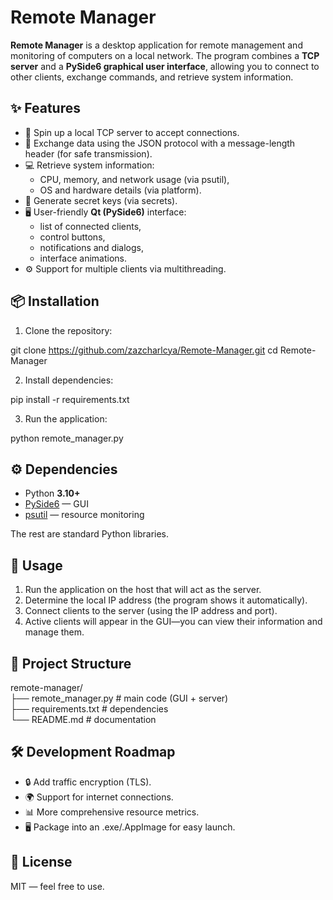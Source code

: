# **Remote Manager**

**Remote Manager** is a desktop application for remote management and monitoring of computers on a local network. The program combines a **TCP server** and a **PySide6 graphical user interface**, allowing you to connect to other clients, exchange commands, and retrieve system information.

## **✨ Features**

* 🚀 Spin up a local TCP server to accept connections.  
* 📡 Exchange data using the JSON protocol with a message-length header (for safe transmission).  
* 💻 Retrieve system information:  
  * CPU, memory, and network usage (via psutil),  
  * OS and hardware details (via platform).  
* 🔑 Generate secret keys (via secrets).  
* 🖥 User-friendly **Qt (PySide6)** interface:  
  * list of connected clients,  
  * control buttons,  
  * notifications and dialogs,  
  * interface animations.  
* ⚙️ Support for multiple clients via multithreading.

## **📦 Installation**

1. Clone the repository:

git clone https://github.com/zazcharlcya/Remote-Manager.git
cd Remote-Manager

2. Install dependencies:

pip install \-r requirements.txt

3. Run the application:

python remote\_manager.py

## **⚙️ Dependencies**

* Python **3.10+**  
* [PySide6](https://pypi.org/project/PySide6/) — GUI  
* [psutil](https://pypi.org/project/psutil/) — resource monitoring

The rest are standard Python libraries.

## **🚀 Usage**

1. Run the application on the host that will act as the server.  
2. Determine the local IP address (the program shows it automatically).  
3. Connect clients to the server (using the IP address and port).  
4. Active clients will appear in the GUI—you can view their information and manage them.

## **📂 Project Structure**

remote-manager/  
├── remote\_manager.py \# main code (GUI \+ server)  
├── requirements.txt \# dependencies  
└── README.md \# documentation

## **🛠 Development Roadmap**

* 🔒 Add traffic encryption (TLS).  
* 🌍 Support for internet connections.  
* 📊 More comprehensive resource metrics.  
* 🖥 Package into an .exe/.AppImage for easy launch.

## **📜 License**

MIT — feel free to use.
